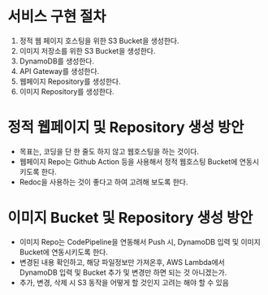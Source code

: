 # 서비스 구현 절차

1. 정적 웹 페이지 호스팅을 위한 S3 Bucket을 생성한다.
2. 이미지 저장소를 위한 S3 Bucket을 생성한다.
3. DynamoDB를 생성한다.
4. API Gateway를 생성한다.
5. 웹페이지 Repository를 생성한다.
6. 이미지 Repository를 생성한다.

# 정적 웹페이지 및 Repository 생성 방안
- 목표는, 코딩을 단 한 줄도 하지 않고 웹호스팅을 하는 것이다.
- 웹페이지 Repo는 Github Action 등을 사용해서 정적 웹호스팅 Bucket에 연동시키도록 한다.
- Redoc을 사용하는 것이 좋다고 하여 고려해 보도록 한다.

# 이미지 Bucket 및 Repository 생성 방안
- 이미지 Repo는 CodePipeline을 연동해서 Push 시, DynamoDB 입력 및 이미지 Bucket에 연동시키도록 한다.
- 변경된 내용 확인하고, 해당 파일정보만 가져온후, AWS Lambda에서 DynamoDB 입력 및 Bucket 추가 및 변경만 하면 되는 것 아니겠는가.
- 추가, 변경, 삭제 시 S3 동작을 어떻게 할 것인지 고려는 해야 할 수 있음


